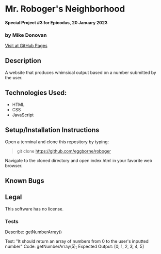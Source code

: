 # Mr. Roboger's Neighborhood
#### Special Project #3 for Epicodus, 20 January 2023
### by Mike Donovan

[Visit at GitHub Pages](https://eggborne.github.io/roboger)

## Description

A website that produces whimsical output based on a number submitted by the user.

## Technologies Used:
* HTML
* CSS
* JavaScript

## Setup/Installation Instructions

Open a terminal and clone this repository by typing:

> git clone https://github.com/eggborne/roboger

Navigate to the cloned directory and open index.html in your favorite web browser.


## Known Bugs

## Legal

This software has no license.

### Tests

Describe: getNumberArray()

Test: "It should return an array of numbers from 0 to the user's inputted number"
Code: getNumberArray(5);
Expected Output: [0, 1, 2, 3, 4, 5]



